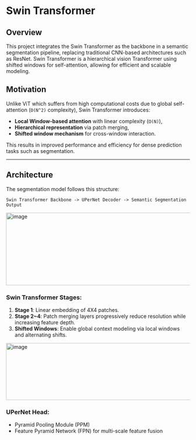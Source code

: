 # Swin Transformer

## Overview
This project integrates the Swin Transformer as the backbone in a semantic segmentation pipeline, replacing traditional CNN-based architectures such as ResNet. Swin Transformer is a hierarchical vision Transformer using shifted windows for self-attention, allowing for efficient and scalable modeling.

## Motivation
Unlike ViT which suffers from high computational costs due to global self-attention (`O(N^2)` complexity), Swin Transformer introduces:
- **Local Window-based attention** with linear complexity (`O(N)`),
- **Hierarchical representation** via patch merging,
- **Shifted window mechanism** for cross-window interaction.

This results in improved performance and efficiency for dense prediction tasks such as segmentation.

---

##  Architecture
The segmentation model follows this structure:
```
Swin Transformer Backbone -> UPerNet Decoder -> Semantic Segmentation Output
```
<img width="654" height="199" alt="image" src="https://github.com/user-attachments/assets/6e55fe59-e3cd-4531-a35e-14ec247b0d84" />

###  Swin Transformer Stages:
1. **Stage 1**: Linear embedding of 4X4 patches.
2. **Stage 2~4**: Patch merging layers progressively reduce resolution while increasing feature depth.
3. **Shifted Windows**: Enable global context modeling via local windows and alternating shifts.
<img width="577" height="156" alt="image" src="https://github.com/user-attachments/assets/72589673-6d97-461b-93e7-201991a81cd6" />


### UPerNet Head:
- Pyramid Pooling Module (PPM)
- Feature Pyramid Network (FPN) for multi-scale feature fusion
